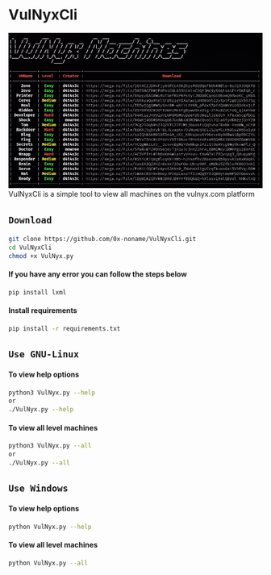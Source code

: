 # VulNyxCli
![](/vm-cli.png)
VulNyxCli is a simple tool to view all machines on the vulnyx.com platform

## **``Download``**
```bash
git clone https://github.com/0x-noname/VulNyxCli.git
cd VulNyxCli
chmod +x VulNyx.py
```
#### If you have any error you can follow the steps below
```bash
pip install lxml
```
#### Install requirements 
```bash
pip install -r requirements.txt
```
## **``Use GNU-Linux``**

#### To view help options
```bash
python3 VulNyx.py --help
or
./VulNyx.py --help
```
#### To view all level machines
```bash
python3 VulNyx.py --all
or
./VulNyx.py --all
```

## **``Use Windows``**

#### To view help options
```bash
python VulNyx.py --help
```
#### To view all level machines
```bash
python VulNyx.py --all
```

